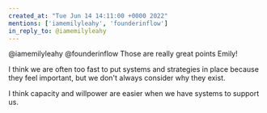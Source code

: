 ```yaml
---
created_at: "Tue Jun 14 14:11:00 +0000 2022"
mentions: ['iamemilyleahy', 'founderinflow']
in_reply_to: @iamemilyleahy
---
```


@iamemilyleahy @founderinflow Those are really great points Emily! 

I think we are often too fast to put systems and strategies in place because they feel important, but we don't always consider why they exist.

I think capacity and willpower are easier when we have systems to support us.